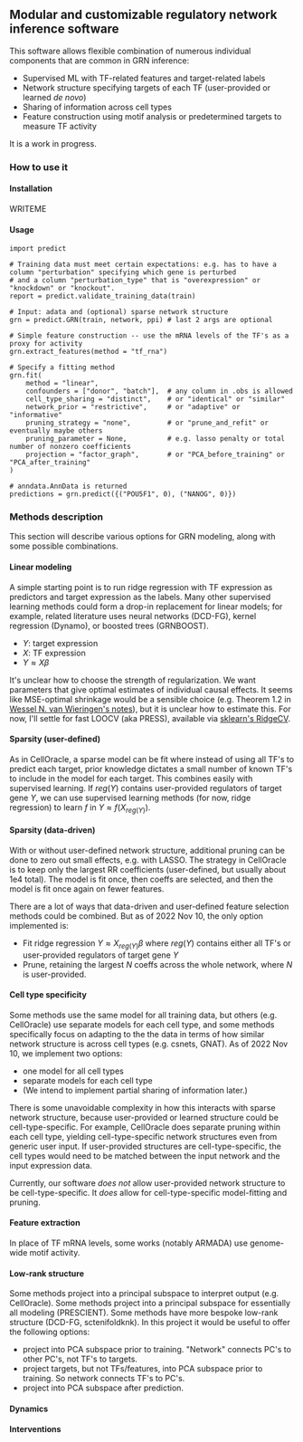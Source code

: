 ## Modular and customizable regulatory network inference software

This software allows flexible combination of numerous individual components that are common in GRN inference:

- Supervised ML with TF-related features and target-related labels
- Network structure specifying targets of each TF (user-provided or learned *de novo*)
- Sharing of information across cell types
- Feature construction using motif analysis or predetermined targets to measure TF activity

It is a work in progress.

### How to use it

#### Installation

WRITEME

#### Usage

    import predict

    # Training data must meet certain expectations: e.g. has to have a column "perturbation" specifying which gene is perturbed
    # and a column "perturbation_type" that is "overexpression" or "knockdown" or "knockout".
    report = predict.validate_training_data(train) 
    
    # Input: adata and (optional) sparse network structure
    grn = predict.GRN(train, network, ppi) # last 2 args are optional
    
    # Simple feature construction -- use the mRNA levels of the TF's as a proxy for activity
    grn.extract_features(method = "tf_rna")

    # Specify a fitting method
    grn.fit(
        method = "linear", 
        confounders = ["donor", "batch"],  # any column in .obs is allowed
        cell_type_sharing = "distinct",    # or "identical" or "similar"
        network_prior = "restrictive",     # or "adaptive" or "informative"
        pruning_strategy = "none",         # or "prune_and_refit" or eventually maybe others
        pruning_parameter = None,          # e.g. lasso penalty or total number of nonzero coefficients
        projection = "factor_graph",       # or "PCA_before_training" or "PCA_after_training"
    )

    # anndata.AnnData is returned
    predictions = grn.predict({("POU5F1", 0), ("NANOG", 0)})

### Methods description

This section will describe various options for GRN modeling, along with some possible combinations.

#### Linear modeling

A simple starting point is to run ridge regression with TF expression as predictors and target expression as the labels. Many other supervised learning methods could form a drop-in replacement for linear models; for example, related literature uses neural networks (DCD-FG), kernel regression (Dynamo), or boosted trees (GRNBOOST). 

- $Y$: target expression
- $X$: TF expression
- $Y \approx X\beta$

It's unclear how to choose the strength of regularization. We want parameters that give optimal estimates of individual causal effects. It seems like MSE-optimal shrinkage would be a sensible choice (e.g. Theorem 1.2 in [Wessel N. van Wieringen's notes](https://arxiv.org/pdf/1509.09169.pdf)), but it is unclear how to estimate this. For now, I'll settle for fast LOOCV (aka PRESS), available via [sklearn's RidgeCV](https://scikit-learn.org/stable/modules/generated/sklearn.linear_model.RidgeCV.html). 

#### Sparsity (user-defined)

As in CellOracle, a sparse model can be fit where instead of using all TF's to predict each target, prior knowledge dictates a small number of known TF's to include in the model for each target. This combines easily with supervised learning. If $reg(Y)$ contains user-provided regulators of target gene $Y$, we can use  supervised learning methods (for now, ridge regression) to learn $f$ in $Y \approx f(X_{reg(Y)})$.

#### Sparsity (data-driven)

With or without user-defined network structure, additional pruning can be done to zero out small effects, e.g. with LASSO. The strategy in CellOracle is to keep only the largest RR coefficients (user-defined, but usually about 1e4 total). The model is fit once, then coeffs are selected, and then the model is fit once again on fewer features. 

There are a lot of ways that data-driven and user-defined feature selection methods could be combined. But as of 2022 Nov 10, the only option implemented is:

- Fit ridge regression $Y \approx X_{reg(Y)}\beta$ where $reg(Y)$ contains either all TF's or user-provided regulators of target gene $Y$
- Prune, retaining the largest $N$ coeffs across the whole network, where $N$ is user-provided.

#### Cell type specificity

Some methods use the same model for all training data, but others (e.g. CellOracle) use separate models for each cell type, and some methods specifically focus on adapting to the the data in terms of how similar network structure is across cell types (e.g. csnets, GNAT). As of 2022 Nov 10, we implement two options:

- one model for all cell types
- separate models for each cell type
- (We intend to implement partial sharing of information later.)

There is some unavoidable complexity in how this interacts with sparse network structure, because user-provided or learned structure could be cell-type-specific. For example, CellOracle does separate pruning within each cell type, yielding cell-type-specific network structures even from generic user input. If user-provided structures are cell-type-specific, the cell types would need to be matched between the input network and the input expression data.

Currently, our software *does not* allow user-provided network structure to be cell-type-specific. It *does* allow for cell-type-specific model-fitting and pruning.

#### Feature extraction

In place of TF mRNA levels, some works (notably ARMADA) use genome-wide motif activity.

#### Low-rank structure

Some methods project into a principal subspace to interpret output (e.g. CellOracle). Some methods project into a principal subspace for essentially all modeling (PRESCIENT). Some methods have more bespoke low-rank structure (DCD-FG, sctenifoldknk). In this project it would be useful to offer the following options:

- project into PCA subspace prior to training. "Network" connects PC's to other PC's, not TF's to targets. 
- project targets, but not TFs/features, into PCA subspace prior to training. So network connects TF's to PC's.  
- project into PCA subspace after prediction.

#### Dynamics
#### Interventions

